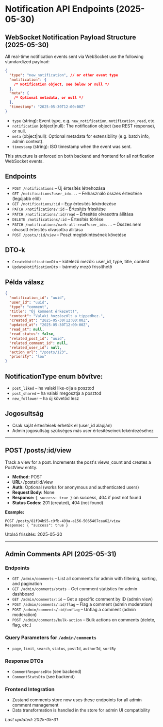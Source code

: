 # Notification API Endpoints (2025-05-30)

## WebSocket Notification Payload Structure (2025-05-30)

All real-time notification events sent via WebSocket use the following standardized payload:

```json
{
  "type": "new_notification", // or other event type
  "notification": {
    /* Notification object, see below or null */
  },
  "meta": {
    /* Optional metadata, or null */
  },
  "timestamp": "2025-05-30T12:00:00Z"
}
```

- `type` (string): Event type, e.g. `new_notification`, `notification_read`, etc.
- `notification` (object|null): The notification object (see REST response), or null.
- `meta` (object|null): Optional metadata for extensibility (e.g. batch info, admin context).
- `timestamp` (string): ISO timestamp when the event was sent.

This structure is enforced on both backend and frontend for all notification WebSocket events.

## Endpoints

- `POST /notifications` – Új értesítés létrehozása
- `GET /notifications?user_id=...` – Felhasználó összes értesítése (legújabb elöl)
- `GET /notifications/:id` – Egy értesítés lekérdezése
- `PATCH /notifications/:id` – Értesítés frissítése
- `PATCH /notifications/:id/read` – Értesítés olvasottra állítása
- `DELETE /notifications/:id` – Értesítés törlése
- `PATCH /notifications/mark-all-read?user_id=...` – Összes nem olvasott értesítés olvasottra állítása
- `POST /posts/:id/view` – Poszt megtekintésének követése

## DTO-k

- `CreateNotificationDto` – kötelező mezők: user_id, type, title, content
- `UpdateNotificationDto` – bármely mező frissíthető

## Példa válasz

```json
{
  "notification_id": "uuid",
  "user_id": "uuid",
  "type": "comment",
  "title": "Új komment érkezett!",
  "content": "Valaki hozzászólt a tippedhez.",
  "created_at": "2025-05-30T12:00:00Z",
  "updated_at": "2025-05-30T12:00:00Z",
  "read_at": null,
  "read_status": false,
  "related_post_id": "uuid",
  "related_comment_id": null,
  "related_user_id": null,
  "action_url": "/posts/123",
  "priority": "low"
}
```

## NotificationType enum bővítve:

- `post_liked` – ha valaki like-olja a posztod
- `post_shared` – ha valaki megosztja a posztod
- `new_follower` – ha új követőd lesz

## Jogosultság

- Csak saját értesítések érhetők el (user_id alapján)
- Admin jogosultság szükséges más user értesítéseinek lekérdezéséhez

---

## POST /posts/:id/view

Track a view for a post. Increments the post's views_count and creates a PostView entity.

- **Method:** POST
- **URL:** /posts/:id/view
- **Auth:** Optional (works for anonymous and authenticated users)
- **Request Body:** None
- **Response:** `{ success: true }` on success, 404 if post not found
- **Status Codes:** 201 (created), 404 (not found)

**Example:**

```
POST /posts/81f94b95-c9fb-499a-a156-5065407caa62/view
Response: { "success": true }
```

Utolsó frissítés: 2025-05-30

---

## Admin Comments API (2025-05-31)

### Endpoints

- `GET /admin/comments` – List all comments for admin with filtering, sorting, and pagination
- `GET /admin/comments/stats` – Get comment statistics for admin dashboard
- `GET /admin/comments/:id` – Get a specific comment by ID (admin view)
- `POST /admin/comments/:id/flag` – Flag a comment (admin moderation)
- `POST /admin/comments/:id/unflag` – Unflag a comment (admin moderation)
- `POST /admin/comments/bulk-action` – Bulk actions on comments (delete, flag, etc.)

### Query Parameters for `/admin/comments`

- `page`, `limit`, `search`, `status`, `postId`, `authorId`, `sortBy`

### Response DTOs

- `CommentResponseDto` (see backend)
- `CommentStatsDto` (see backend)

### Frontend Integration

- Zustand comments store now uses these endpoints for all admin comment management
- Data transformation is handled in the store for admin UI compatibility

_Last updated: 2025-05-31_
